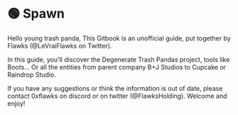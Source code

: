 # 🟢 Spawn



Hello young trash panda, This Gitbook is an unofficial guide, put together by Flawks (@LeVraiFlawks on Twitter).

In this guide, you'll discover the Degenerate Trash Pandas project, tools like Boots... Or all the entities from parent company B+J Studios to Cupcake or Raindrop Studio.&#x20;

If you have any suggestions or think the information is out of date, please contact 0xflawks on discord or on twitter (@FlawksHolding). Welcome and enjoy!

